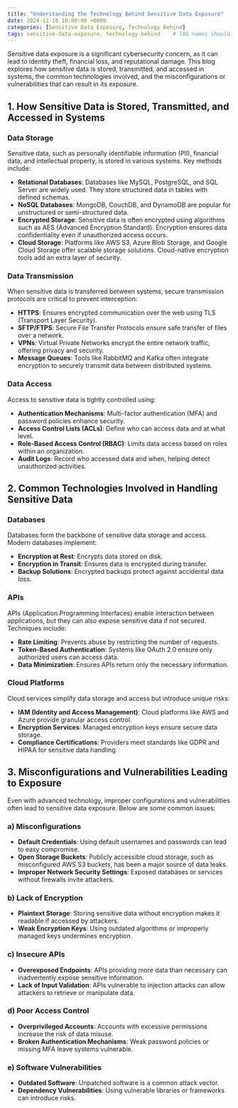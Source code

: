 ```yaml
---
title: "Understanding the Technology Behind Sensitive Data Exposure"
date: 2024-11-10 10:00:00 +0000
categories: [Sensitive Data Exposure, Technology Behind]
tags: sensitive-data-exposure, technology-behind    # TAG names should always be lowercase
---
```

Sensitive data exposure is a significant cybersecurity concern, as it can lead to identity theft, financial loss, and reputational damage. This blog explores how sensitive data is stored, transmitted, and accessed in systems, the common technologies involved, and the misconfigurations or vulnerabilities that can result in its exposure.

## 1. How Sensitive Data is Stored, Transmitted, and Accessed in Systems

### Data Storage
Sensitive data, such as personally identifiable information (PII), financial data, and intellectual property, is stored in various systems. Key methods include:

- **Relational Databases**: Databases like MySQL, PostgreSQL, and SQL Server are widely used. They store structured data in tables with defined schemas.
- **NoSQL Databases**: MongoDB, CouchDB, and DynamoDB are popular for unstructured or semi-structured data.
- **Encrypted Storage**: Sensitive data is often encrypted using algorithms such as AES (Advanced Encryption Standard). Encryption ensures data confidentiality even if unauthorized access occurs.
- **Cloud Storage**: Platforms like AWS S3, Azure Blob Storage, and Google Cloud Storage offer scalable storage solutions. Cloud-native encryption tools add an extra layer of security.

### Data Transmission
When sensitive data is transferred between systems, secure transmission protocols are critical to prevent interception:

- **HTTPS**: Ensures encrypted communication over the web using TLS (Transport Layer Security).
- **SFTP/FTPS**: Secure File Transfer Protocols ensure safe transfer of files over a network.
- **VPNs**: Virtual Private Networks encrypt the entire network traffic, offering privacy and security.
- **Message Queues**: Tools like RabbitMQ and Kafka often integrate encryption to securely transmit data between distributed systems.

### Data Access
Access to sensitive data is tightly controlled using:

- **Authentication Mechanisms**: Multi-factor authentication (MFA) and password policies enhance security.
- **Access Control Lists (ACLs)**: Define who can access data and at what level.
- **Role-Based Access Control (RBAC)**: Limits data access based on roles within an organization.
- **Audit Logs**: Record who accessed data and when, helping detect unauthorized activities.

## 2. Common Technologies Involved in Handling Sensitive Data

### Databases
Databases form the backbone of sensitive data storage and access. Modern databases implement:

- **Encryption at Rest**: Encrypts data stored on disk.
- **Encryption in Transit**: Ensures data is encrypted during transfer.
- **Backup Solutions**: Encrypted backups protect against accidental data loss.

### APIs
APIs (Application Programming Interfaces) enable interaction between applications, but they can also expose sensitive data if not secured. Techniques include:

- **Rate Limiting**: Prevents abuse by restricting the number of requests.
- **Token-Based Authentication**: Systems like OAuth 2.0 ensure only authorized users can access data.
- **Data Minimization**: Ensures APIs return only the necessary information.

### Cloud Platforms
Cloud services simplify data storage and access but introduce unique risks:

- **IAM (Identity and Access Management)**: Cloud platforms like AWS and Azure provide granular access control.
- **Encryption Services**: Managed encryption keys ensure secure data storage.
- **Compliance Certifications**: Providers meet standards like GDPR and HIPAA for sensitive data handling.

## 3. Misconfigurations and Vulnerabilities Leading to Exposure
Even with advanced technology, improper configurations and vulnerabilities often lead to sensitive data exposure. Below are some common issues:

### a) Misconfigurations
- **Default Credentials**: Using default usernames and passwords can lead to easy compromise.
- **Open Storage Buckets**: Publicly accessible cloud storage, such as misconfigured AWS S3 buckets, has been a major source of data leaks.
- **Improper Network Security Settings**: Exposed databases or services without firewalls invite attackers.

### b) Lack of Encryption
- **Plaintext Storage**: Storing sensitive data without encryption makes it readable if accessed by attackers.
- **Weak Encryption Keys**: Using outdated algorithms or improperly managed keys undermines encryption.

### c) Insecure APIs
- **Overexposed Endpoints**: APIs providing more data than necessary can inadvertently expose sensitive information.
- **Lack of Input Validation**: APIs vulnerable to injection attacks can allow attackers to retrieve or manipulate data.

### d) Poor Access Control
- **Overprivileged Accounts**: Accounts with excessive permissions increase the risk of data misuse.
- **Broken Authentication Mechanisms**: Weak password policies or missing MFA leave systems vulnerable.

### e) Software Vulnerabilities
- **Outdated Software**: Unpatched software is a common attack vector.
- **Dependency Vulnerabilities**: Using vulnerable libraries or frameworks can introduce risks.


<script src="https://utteranc.es/client.js"
        repo="sensitive-data-safe/sensitive-data-safe.github.io"
        issue-term="pathname"
        theme="github-light"
        crossorigin="anonymous"
        async>
</script>



